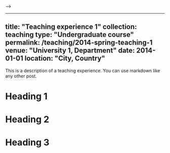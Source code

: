 <!-- ---
title: "Fall Research Intern"
collection: teaching
type: "teaching"
permalink: /internship/2022_fall
venue: "German Research Centre for Artificial Intelligence (DFKI) and Universität des Saarlandes (UdS) "
date: 2022-08-01
location: "Saarbrücken, Germany"
---

I am working on multilinguality, interpretability and model analysis of neural networks in translation tasks. 
- Understanding the translationese phenomenon in human translation by exploring feature learning and feature engineering approaches in translationese classification. The BERT-based model outperforms all other models in both monolingual and multilingual settings. 
- Investigating if representations learned by classifiers, the classifiers’ architecture, or both contribute to the performance difference.
- Utilizing deep learning explainability techniques like integrated gradients and probing to better interpret performance differences.


<!-- 
Heading 1
======

Heading 2
======

Heading 3
======
 -->
 -->
 
 ---
title: "Teaching experience 1"
collection: teaching
type: "Undergraduate course"
permalink: /teaching/2014-spring-teaching-1
venue: "University 1, Department"
date: 2014-01-01
location: "City, Country"
---

This is a description of a teaching experience. You can use markdown like any other post.

Heading 1
======

Heading 2
======

Heading 3
======
